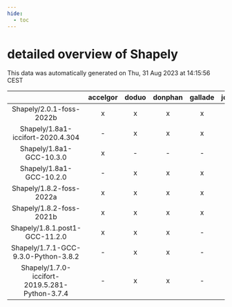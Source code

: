 ```yaml
---
hide:
  - toc
---
```


detailed overview of Shapely
============================


This data was automatically generated on Thu, 31 Aug 2023 at 14:15:56 CEST  

| |accelgor|doduo|donphan|gallade|joltik|skitty|swalot|victini|
| :---: | :---: | :---: | :---: | :---: | :---: | :---: | :---: | :---: |
|Shapely/2.0.1-foss-2022b|x|x|x|x|x|x|x|x|
|Shapely/1.8a1-iccifort-2020.4.304|-|x|x|x|x|x|x|x|
|Shapely/1.8a1-GCC-10.3.0|x|-|-|-|x|-|-|-|
|Shapely/1.8a1-GCC-10.2.0|-|x|x|x|x|x|x|x|
|Shapely/1.8.2-foss-2022a|x|x|x|x|x|x|x|x|
|Shapely/1.8.2-foss-2021b|x|x|x|x|x|x|x|x|
|Shapely/1.8.1.post1-GCC-11.2.0|x|x|x|-|x|x|x|x|
|Shapely/1.7.1-GCC-9.3.0-Python-3.8.2|-|x|x|-|x|x|x|x|
|Shapely/1.7.0-iccifort-2019.5.281-Python-3.7.4|-|x|x|-|x|x|-|x|
